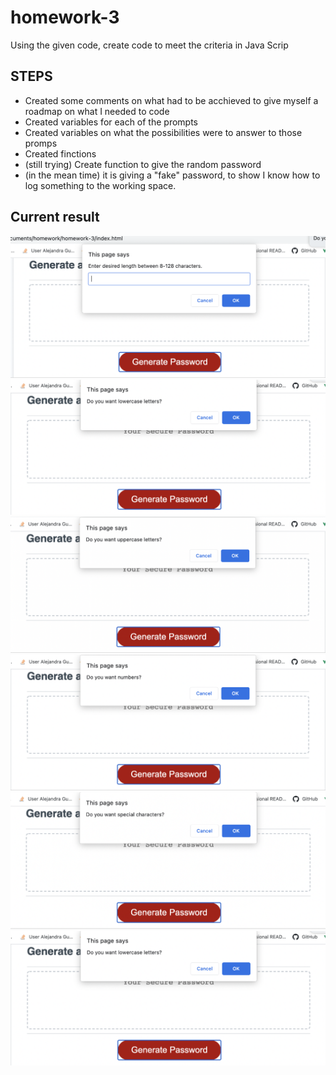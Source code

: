 # homework-3

Using the given code, create code to meet the criteria in Java Scrip

## STEPS

* Created some comments on what had to be acchieved to give myself a roadmap on what I needed to code
* Created variables for each of the prompts
* Created variables on what the possibilities were to answer to those promps
* Created finctions 
* (still trying) Create function to give the random password
* (in the mean time) it is giving a "fake" password, to show I know how to log something to the working space. 


## Current result

![Prompted for desired lenght ](./assets/IMAGES/IMG_1.png)
![Prompted for want lower case ](./assets/IMAGES/IMG_2.png)
![Prompted for want upper case ](./assets/IMAGES/IMG_3.png)
![Prompted for want numbers ](./assets/IMAGES/IMG_4.png)
![Prompted for want special characters](./assets/IMAGES/IMG_5.png)
![Shows a text for the password ](./assets/IMAGES/IMG_2.png)